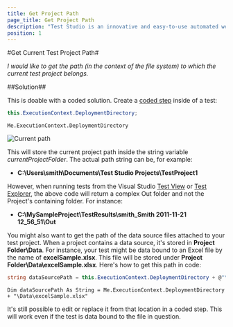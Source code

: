 ```yaml
---
title: Get Project Path
page_title: Get Project Path
description: "Test Studio is an innovative and easy-to-use automated web, WPF and load testing solution. Test Studio tests support essential technologies like ASP.NET AJAX, Silverlight, PHP and MVC. HTML5, Testing framework, functional testing, performance testing, load testing, exploratory testing, manual testing."
position: 1
---
```

#Get Current Test Project Path#

*I would like to get the path (in the context of the file system) to which the current test project belongs.*

##Solution##

This is doable with a coded solution. Create a <a href="/features/custom-steps/script-step" target="_blank">coded step</a> inside of a test:

```C#
this.ExecutionContext.DeploymentDirectory;
```
```VB
Me.ExecutionContext.DeploymentDirectory
```

![Current path][1]

This will store the current project path inside the string variable *currentProjectFolder*. The actual path string can be, for example:

* **C:\Users\smith\Documents\Test Studio Projects\TestProject1**

However, when running tests from the Visual Studio <a href="/getting-started/test-execution/vs-2010-test-view" target="_blank">Test View</a> or <a href="/getting-started/test-execution/vs-2012-test-explorer" target="_blank">Test Explorer</a>, the above code will return a complex Out folder and not the Project's containing folder. For instance:

* **C:\MySampleProject\TestResults\smith_Smith 2011-11-21 12_56_51\Out**

You might also want to get the path of the data source files attached to your test project. When a project contains a data source, it's stored in **Project Folder\Data**. For instance, your test might be data bound to an Excel file by the name of **excelSample.xlsx**. This file will be stored under **Project Folder\Data\excelSample.xlsx**. Here's how to get this path in code:

```C#
string dataSourcePath = this.ExecutionContext.DeploymentDirectory + @"\Data\excelSample.xlsx";
```
```VB
Dim dataSourcePath As String = Me.ExecutionContext.DeploymentDirectory + "\Data\excelSample.xlsx"
```

It's still possible to edit or replace it from that location in a coded step. This will work even if the test is data bound to the file in question. 

[1]: /img/advanced-topics/coded-samples/general/get-project-path/fig1.png

